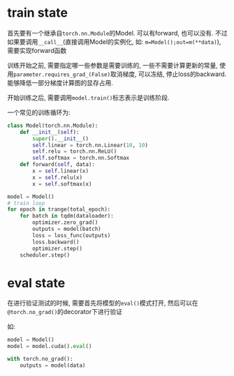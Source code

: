 # train state

首先要有一个继承自`torch.nn.Module`的Model. 可以有forward, 也可以没有. 不过如果要调用`__call__`(直接调用Model的实例化, 如: `m=Model();out=m(**data)`), 需要实现forward函数

训练开始之前, 需要指定哪一些参数是需要训练的, 一些不需要计算更新的常量, 使用`parameter.requires_grad_(False)`取消梯度, 可以冻结, 停止loss的backward. 能够降低一部分梯度计算图的显存占用.

开始训练之后, 需要调用`model.train()`标志表示是训练阶段.

一个常见的训练循环为:

```python
class Model(torch.nn.Module):
    def __init__(self):
        super().__init__()
        self.linear = torch.nn.Linear(10, 10)
        self.relu = torch.nn.ReLU()
        self.softmax = torch.nn.Softmax
    def forward(self, data):
        x = self.linear(x)
        x = self.relu(x)
        x = self.softmax(x)

model = Model()
# train loop
for epoch in trange(total_epoch):
    for batch in tqdm(dataloader):
        optimizer.zero_grad()
        outputs = model(batch)
        loss = loss_func(outputs)
        loss.backward()
        optimizer.step()
    scheduler.step()
```

# eval state

在进行验证测试的时候, 需要首先将模型的`eval()`模式打开, 然后可以在`@torch.no_grad()`的decorator下进行验证

如:

```python
model = Model()
model = model.cuda().eval()

with torch.no_grad():
    outputs = model(data)
```
